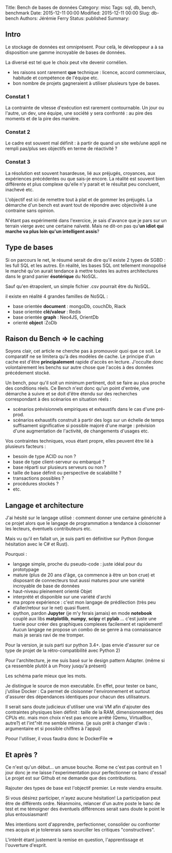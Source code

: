 Title: Bench de bases de données
Category: misc
Tags: sql, db, bench, benchmark
Date: 2015-12-11 00:00
Modified: 2015-12-11 00:00
Slug: db-bench
Authors: Jérémie Ferry
Status: published
Summary:

## Intro

Le stockage de données est omniprésent.
Pour celà, le développeur a à sa disposition une gamme incroyable de bases de données.

La diversé est tel que le choix peut vite devenir cornélien.

- les raisons sont rarement **que** technique : licence, accord commerciaux, habitude et compétence de l'équipe etc.
- bon nombre de projets gagneraient à utiliser plusieurs type de bases.

### Constat 1

La contrainte de vitesse d'exécution est rarement contournable.
Un jour ou l'autre, un dev, une équipe, une société y sera confronté : au pire des moments et de la pire des manière.

### Constat 2

Le cadre est souvent mal définit : à partir de quand un site web/une appli ne rempli pas/plus ses objectifs en terme de réactivité ?

### Constat 3

La résolution est souvent hasardeuse, lié aux préjugés, croyances, aux expériences précédentes ou que sais-je encore.
La réalité est souvent bien différente et plus complexe qu'elle n'y parait et le résultat peu concluent, inachevé etc.

L'objectif est ici de remettre tout à plat et de gommer les préjugés.
La démarche d'un bench est avant tout de répondre avec objectivité à une contraine sans opinion.

N'étant pas expérimenté dans l'exercice, je sais d'avance que je pars sur un terrain vierge avec une certaine naïveté.
Mais ne dit-on pas qu'**un idiot qui marche va plus loin qu'un intelligent assis**?

## Type de bases

Si on parcours le net, le résumé serait de dire qu'il existe 2 types de SGBD : les full SQL et les autres.
En réalité, les bases SQL ont tellement monopolisé le marché qu'on aurait tendance à mettre toutes les autres architectures dans le grand panier **ésotérique** du NoSQL.

Sauf qu'en étrapolent, un simple fichier .csv pourrait être du NoSQL.

il existe en réalité 4 grandes familles de NoSQL :

* base orientée **document** : mongoDb, couchDb, Riack
* base orientée **clé/valeur** : Redis
* base orientée **graph** : Neo4JS, OrientDb
* orienté **object** :ZoDb

## Raison du Bench => le caching

Soyons clair, cet article ne cherche pas à promouvoir quoi que ce soit.
Le comparatif ne se limitera qu'à des modèles de cache.
Le principe d'un cache est d'être **principalement** rapide d'accès en lecture.
J'occulte donc volontairement les benchs sur autre chose que l'accès à des données précédement stocké.

Un bench, pour qu'il soit un minimum pertinent, doit se faire au plus proche des conditions réels.
Ce Bench n'est donc qu'un point d'entrée, une démarche à suivre et se doit d'être étendu sur des recherches correspondant à des scénarios en situation réels :

* scénarios prévisionnels empiriques et exhaustifs dans le cas d'une pré-prod.
* scénarios exhaustifs construit à partir des logs sur un échelle de temps suffisament significative si possible majoré d'une marge : prévision d'une augmentation de l'activité, de changements d'usages etc.

Vos contraintes techniques, vous étant propre, elles peuvent être lié à plusieurs facteurs :

* besoin de type ACID ou non ?
* base de type client-serveur ou embarqué ?
* base réparti sur plusieurs serveurs ou non ?
* taille de base définit ou perspective de scalabilité ?
* transactions possibles ?
* procédures stockés ?
* etc.

## Langage et architecture

J'ai hésité sur le langage utilisé : comment donner une certaine généricité à ce projet alors que le langage de programmation a tendance à cloisonner les lecteurs, éventuels contributeurs etc.

Mais vu qu'il en fallait un, je suis parti en définitive sur Python (longue hésitation avec le C# et Rust).

Pourquoi :

* langage simple, proche du pseudo-code : juste idéal pour du prototypage
* mature (plus de 20 ans d'âge, ça commence à être un bon crue) et disposant de connecteurs tout aussi matures pour une variété incroyable de base de données
* haut-niveau pleinement orienté Objet
* interprété et disponible sur une variété d'archi
* ma propre expérience : c'est mon langage de prédilection (très peu d'aller/retour sur le net) quasi fluent.
* ipython, pardon **Jupyter** (je m'y ferais jamais) en mode **notebook** couplé aux libs **matplotlib**, **numpy**, **scipy** et **pylab** ... c'est juste une tuerie pour créer des graphiques complexes facilement et rapidement!
Aucun langage ne propose un combo de se genre à ma connaissance mais je serais ravi de me tromper.

Pour la version, je suis parti sur python 3.4+. (pas envie d'assurer sur ce type de projet de la rétro-compatibilité avec Python 2)

Pour l'architecture, je me suis basé sur le design pattern Adapter. (même si ça ressemble plutôt à un Proxy jusqu'à présent)

Les schéma parle mieux que les mots.

Je distingue le source de mon executable.
En effet, pour tester ce banc, j'utilise Docker : Ca permet de cloisonner l'environnement et surtout d'assurer des dépendances identiques pour chacun des utilisateurs.

Il serait sans doute judicieux d'utiliser une vrai VM afin d'ajouter des contraintes physiques bien définit : taille de la RAM, dimensionnement des CPUs etc. mais mon choix n'est pas encore arrêté (Qemu, VirtualBox, autre?) et l'int"rêt me semble minime.
(je suis prêt à changer d'avis : argumentaire et si possible chiffres à l'appui)

Poour l'utiliser, il vous faudra donc le DockerFile =>

## Et après ?

Ce n'est qu'un début... un amuse bouche.
Rome ne c'est pas contruit en 1 jour donc je me laisse l'experimentation pour perfectionner ce banc d'essai!
Le projet est sur Github et ne demande que des contributions.

Rajouter des types de base est l'objectif premier.
Le reste viendra ensuite.

Si vous désirez participer, n'ayez aucune hésitation!
La participation peut être de différents ordre.
Néanmoins, relancer d'un autre poste le banc de test et me témoigner des éventuels différences serait sans doute le point le plus
entousiasmant!

Mes intentions sont d'apprendre, perfectionner, consolider ou confronter mes acquis et je tolererais sans sourciller les critiques "constructives".

L'intérêt étant justement la remise en question, l'apprentissage et l'ouverture d'esprit.